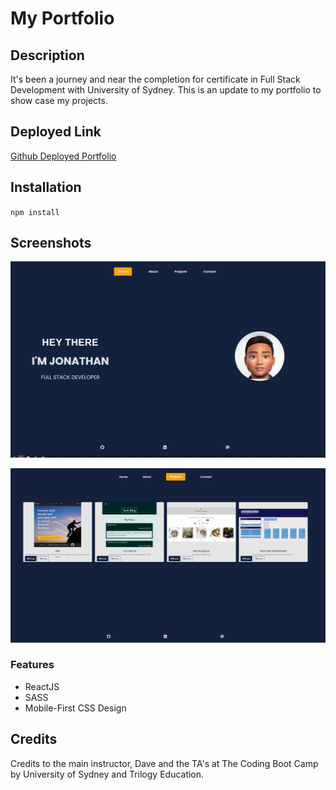 # My Portfolio

## Description

It's been a journey and near the completion for certificate in Full Stack Development with University of Sydney. This is an update to my portfolio to show case my projects.

## Deployed Link

[Github Deployed Portfolio](https://jcarait.github.io/react-developer-portfolio/)

## Installation

`npm install`

## Screenshots

![home page](./home.JPG)

![project page](./projects-page.JPG)

### Features

- ReactJS
- SASS
- Mobile-First CSS Design

## Credits

Credits to the main instructor, Dave and the TA's at The Coding Boot Camp by University of Sydney and Trilogy Education.
